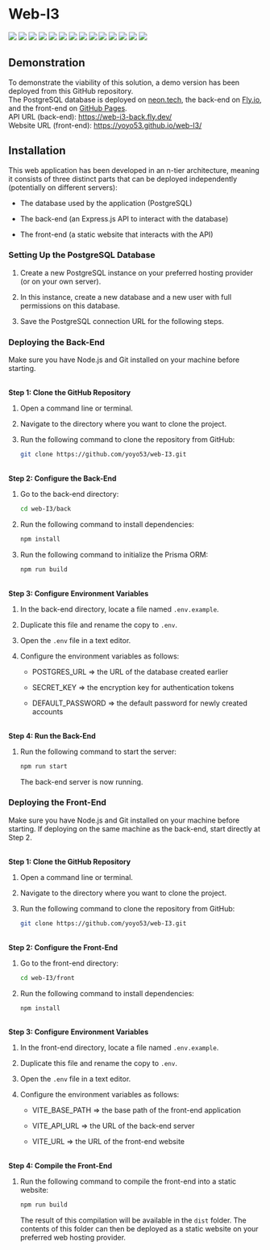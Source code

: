 # Web-I3

[![](https://img.shields.io/badge/postgres-%23316192.svg?style=for-the-badge&logo=postgresql&logoColor=white)](https://www.postgresql.org/)
[![](https://img.shields.io/badge/node.js-6DA55F?style=for-the-badge&logo=node.js&logoColor=white)](https://nodejs.org/)
[![](https://img.shields.io/badge/eslint-3A33D1?style=for-the-badge&logo=eslint&logoColor=white)](https://eslint.org/)
[![](https://img.shields.io/badge/prettier-1A2C34?style=for-the-badge&logo=prettier&logoColor=F7BA3E)](https://prettier.io/)
[![](https://img.shields.io/badge/Swagger-85EA2D?style=for-the-badge&logo=Swagger&logoColor=white)](https://swagger.io/)
[![](https://img.shields.io/badge/Prisma-3982CE?style=for-the-badge&logo=Prisma&logoColor=white)](https://www.prisma.io/)
[![](https://img.shields.io/badge/express.js-%23404d59.svg?style=for-the-badge&logo=express&logoColor=%2361DAFB)](https://expressjs.com/)
[![](https://img.shields.io/badge/Jest-C21325?style=for-the-badge&logo=jest&logoColor=white)](https://jestjs.io/)
[![](https://img.shields.io/badge/Vite-B73BFE?style=for-the-badge&logo=vite&logoColor=FFD62E)](https://vite.dev/)
[![](https://img.shields.io/badge/vuejs-%2335495e.svg?style=for-the-badge&logo=vuedotjs&logoColor=%234FC08D)](https://vuejs.org/)
[![](https://img.shields.io/badge/tailwindcss-%2338B2AC.svg?style=for-the-badge&logo=tailwind-css&logoColor=white)](https://tailwindcss.com/)
[![](https://img.shields.io/badge/Chart%20js-FF6384?style=for-the-badge&logo=chartdotjs&logoColor=white)](https://www.chartjs.org/)
[![](https://img.shields.io/badge/Vitest-%236E9F18?style=for-the-badge&logo=Vitest&logoColor=%23fcd703)](https://vitest.dev/)
[![](https://img.shields.io/badge/GitHub%20Pages-222222?style=for-the-badge&logo=github%20Pages&logoColor=white)](https://pages.github.com/)


## Demonstration

To demonstrate the viability of this solution, a demo version has been deployed from this GitHub repository.  
The PostgreSQL database is deployed on [neon.tech](https://neon.tech/), the back-end on [Fly.io](https://fly.io/), and the front-end on [GitHub Pages](https://pages.github.com/).  
API URL (back-end): <https://web-i3-back.fly.dev/>  
Website URL (front-end): <https://yoyo53.github.io/web-I3/>


## Installation

This web application has been developed in an n-tier architecture, meaning it consists of three distinct parts that can be deployed independently (potentially on different servers):
- The database used by the application (PostgreSQL)

- The back-end (an Express.js API to interact with the database)

- The front-end (a static website that interacts with the API)


### Setting Up the PostgreSQL Database

1. Create a new PostgreSQL instance on your preferred hosting provider (or on your own server).

2. In this instance, create a new database and a new user with full permissions on this database.

3. Save the PostgreSQL connection URL for the following steps.


### Deploying the Back-End

Make sure you have Node.js and Git installed on your machine before starting.


\
**Step 1: Clone the GitHub Repository**

1. Open a command line or terminal.

2. Navigate to the directory where you want to clone the project.

3. Run the following command to clone the repository from GitHub:
    ```bash
    git clone https://github.com/yoyo53/web-I3.git
    ```


\
**Step 2: Configure the Back-End**

1. Go to the back-end directory:
    ```bash
    cd web-I3/back
    ```

2. Run the following command to install dependencies:
    ```bash
    npm install
    ```

3. Run the following command to initialize the Prisma ORM:
    ```bash
    npm run build
    ```


\
**Step 3: Configure Environment Variables**

1. In the back-end directory, locate a file named `.env.example`.

2. Duplicate this file and rename the copy to `.env`.

3. Open the `.env` file in a text editor.

4. Configure the environment variables as follows:
    - POSTGRES_URL => the URL of the database created earlier

    - SECRET_KEY => the encryption key for authentication tokens

    - DEFAULT_PASSWORD => the default password for newly created accounts


\
**Step 4: Run the Back-End**

1. Run the following command to start the server:
    ```bash
    npm run start
    ```

    The back-end server is now running.


### Deploying the Front-End

Make sure you have Node.js and Git installed on your machine before starting. If deploying on the same machine as the back-end, start directly at Step 2.


\
**Step 1: Clone the GitHub Repository**

1. Open a command line or terminal.

2. Navigate to the directory where you want to clone the project.

3. Run the following command to clone the repository from GitHub:
    ```bash
    git clone https://github.com/yoyo53/web-I3.git
    ```


\
**Step 2: Configure the Front-End**

1. Go to the front-end directory:
    ```bash
    cd web-I3/front
    ```

2. Run the following command to install dependencies:
    ```bash
    npm install
    ```


\
**Step 3: Configure Environment Variables**

1. In the front-end directory, locate a file named `.env.example`.

2. Duplicate this file and rename the copy to `.env`.

3. Open the `.env` file in a text editor.

4. Configure the environment variables as follows:
    - VITE_BASE_PATH => the base path of the front-end application

    - VITE_API_URL => the URL of the back-end server

    - VITE_URL => the URL of the front-end website


\
**Step 4: Compile the Front-End**

1. Run the following command to compile the front-end into a static website:
    ```bash
    npm run build
    ```

   The result of this compilation will be available in the `dist` folder. The contents of this folder can then be deployed as a static website on your preferred web hosting provider.
